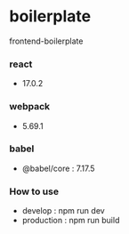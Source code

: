 # boilerplate
frontend-boilerplate

### react
- 17.0.2

### webpack 
- 5.69.1

### babel
- @babel/core : 7.17.5

### How to use
- develop : npm run dev
- production : npm run build
